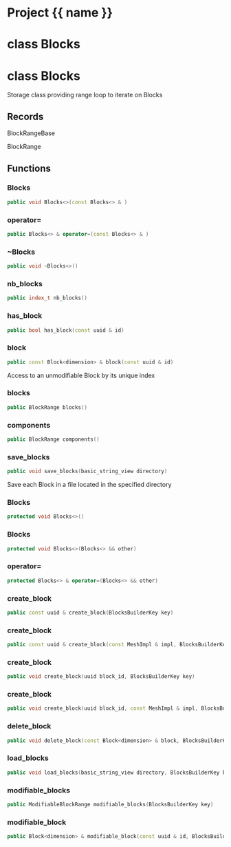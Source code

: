 <script setup>
import {useRoute} from 'vitepress'
const {path} = useRoute()
const tokens = path.split('/')
const words = tokens[2].split('-');
for (let i = 0; i < words.length; i++) {
    words[i] = words[i].charAt(0).toUpperCase() + words[i].slice(1);
    words[i] = words[i].replace('geode', 'Geode')
}
const name = words.join('-');
</script>
# Project {{ name }}

# class Blocks


# class Blocks


 Storage class providing range loop to iterate on Blocks



## Records

BlockRangeBase

BlockRange



## Functions

### Blocks

```cpp
public void Blocks<>(const Blocks<> & )
```


### operator=

```cpp
public Blocks<> & operator=(const Blocks<> & )
```


### ~Blocks

```cpp
public void ~Blocks<>()
```


### nb_blocks

```cpp
public index_t nb_blocks()
```


### has_block

```cpp
public bool has_block(const uuid & id)
```


### block

```cpp
public const Block<dimension> & block(const uuid & id)
```


 Access to an unmodifiable Block by its unique index

### blocks

```cpp
public BlockRange blocks()
```


### components

```cpp
public BlockRange components()
```


### save_blocks

```cpp
public void save_blocks(basic_string_view directory)
```


 Save each Block in a file located in the specified directory

### Blocks

```cpp
protected void Blocks<>()
```


### Blocks

```cpp
protected void Blocks<>(Blocks<> && other)
```


### operator=

```cpp
protected Blocks<> & operator=(Blocks<> && other)
```


### create_block

```cpp
public const uuid & create_block(BlocksBuilderKey key)
```


### create_block

```cpp
public const uuid & create_block(const MeshImpl & impl, BlocksBuilderKey key)
```


### create_block

```cpp
public void create_block(uuid block_id, BlocksBuilderKey key)
```


### create_block

```cpp
public void create_block(uuid block_id, const MeshImpl & impl, BlocksBuilderKey key)
```


### delete_block

```cpp
public void delete_block(const Block<dimension> & block, BlocksBuilderKey key)
```


### load_blocks

```cpp
public void load_blocks(basic_string_view directory, BlocksBuilderKey key)
```


### modifiable_blocks

```cpp
public ModifiableBlockRange modifiable_blocks(BlocksBuilderKey key)
```


### modifiable_block

```cpp
public Block<dimension> & modifiable_block(const uuid & id, BlocksBuilderKey key)
```




